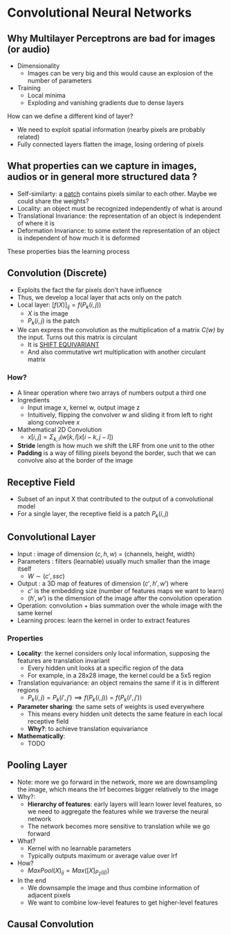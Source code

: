 # Convolutional Neural Networks

## Why Multilayer Perceptrons are bad for images (or audio)

- Dimensionality
  - Images can be very big and this would cause an explosion of the number of parameters
- Training
  - Local minima
  - Exploding and vanishing gradients due to dense layers

How can we define a different kind of layer?

- We need to exploit spatial information (nearby pixels are probably related)
- Fully connected layers flatten the image, losing ordering of pixels

## What properties can we capture in images, audios or in general more structured data ?

- Self-similarty: a [patch](misc_definitions.md#patch) contains pixels similar to each other. Maybe we could share the weights?
- Locality: an object must be recognized independently of what is around
- Translational Invariance: the representation of an object is independent of where it is
- Deformation Invariance: to some extent the representation of an object is independent of how much it is deformed

These properties bias the learning process 

## Convolution (Discrete)

- Exploits the fact the far pixels don't have influence
- Thus, we develop a local layer that acts only on the patch
- Local layer: $[f(X)]_{ij} = f(P_k(i,j))$
  - $X$ is the image
  - $P_k(i,j)$ is the patch
- We can express the convolution as the multiplication of a matrix *C(w)* by the input. Turns out this matrix is circulant
  - It is [SHIFT EQUIVARIANT](misc_definitions.md#equivariance)
  - And also commutative wrt multiplication with another circulant matrix

### How?

- A linear operation where two arrays of numbers output a third one
- Ingredients
  - Input image x, kernel w, output image z
  - Intuitively, flipping the convolver *w* and sliding it from left to right along convolvee *x*
- Mathematical 2D Convolution
  - $x[i,j]=\Sigma_{k,l} (w[k,l]x[i-k,j-l])$
- **Stride** length is how much we shift the LRF from one unit to the other
- **Padding** is a way of filling pixels beyond the border, such that we can convolve also at the border of the image

## Receptive Field

- Subset of an input X that contributed to the output of a convolutional model
- For a single layer, the receptive field is a patch $P_k(i,j)$

## Convolutional Layer

- Input : image of dimension $(c,h,w)$ = (channels, height, width)
- Parameters : filters (learnable) usually much smaller than the image itself
  - $W \sim (c',ssc)$
- Output : a 3D map of features of dimension $(c',h',w')$ where 
  - $c'$ is the embedding size (number of features maps we want to learn)
  - $(h',w')$ is the dimension of the image after the convolution operation
- Operation: convolution + bias summation over the whole image with the same kernel
- Learning proces: learn the kernel in order to extract features

### Properties

- **Locality**: the kernel considers only local information, supposing the features are translation invariant
  - Every hidden unit looks at a specific region of the data
  - For example, in a 28x28 image, the kernel could be a 5x5 region
- Translation equivariance: an object remains the same if it is in different regions
    - $P_k(i,j) = P_k(i',j') \implies f(P_k(i,j)) = f(P_k(i',j'))$
- **Parameter sharing**: the same sets of weights is used everywhere
  - This means every hidden unit detects the same feature in each local receptive field
  - **Why?**: to achieve translation equivariance
- **Mathematically**:
  - TODO

## Pooling Layer

- Note: more we go forward in the network, more we are downsampling the image, which means the lrf becomes bigger relatively to the image
- Why?:
  - **Hierarchy of features**: early layers will learn lower level features, so we need to aggregate the features while we traverse the neural network
  - The network becomes more sensitive to translation while we go forward
- What?
  - Kernel with no learnable parameters
  - Typically outputs maximum or average value over lrf
- How?
  - $MaxPool(X)_{ij}=Max([X]_{P_2(ij)})$
- In the end
  - We downsample the image and thus combine information of adjacent pixels
  - We want to combine low-level features to get higher-level features

## Causal Convolution


